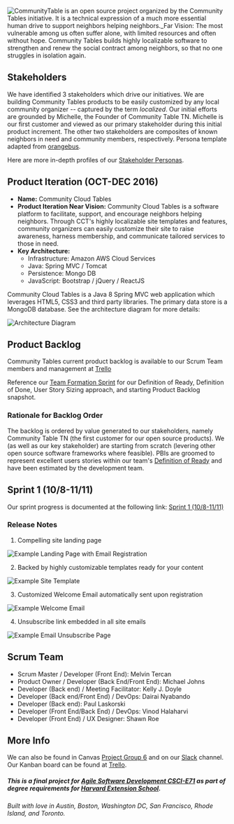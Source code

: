 ![CommunityTable is an open source project organized by the Community Tables initiative. It is a technical expression of a much more essential human drive to support _neighbors helping neighbors_._Far Vision: The most vulnerable among us often suffer alone, with limited resources and often without hope. Community Tables builds highly localizable software to strengthen and renew the social contract among neighbors, so that no one struggles in isolation again.](https://github.com/michaeljohns2/CommunityTable/blob/master/readme/community_tables_landing.png "Title and Far Vision")

## Stakeholders
We have identified 3 stakeholders which drive our initiatives. We are building Community Tables products to be easily customized by any local community organizer -- captured by the term _localized_. Our initial efforts are grounded by Michelle, the Founder of Community Table TN. Michelle is our first customer and viewed as our primary stakeholder during this initial product increment. The other two stakeholders are composites of known neighbors in need and community members, respectively. Persona template adapted from [orangebus](http://orangebus.co.uk/insights/the-power-of-proto-personas).

Here are more in-depth profiles of our [Stakeholder Personas](https://github.com/michaeljohns2/CommunityTable/blob/master/readme/sprint0/stakeholders.md).

## Product Iteration (OCT-DEC 2016)
* __Name:__ Community Cloud Tables
* __Product Iteration Near Vision:__ Community Cloud Tables is a software platform to facilitate, support, and encourage neighbors helping neighbors. Through CCT's highly localizable site templates and features, community organizers can easily customize their site to raise awareness, harness membership, and communicate tailored services to those in need.
* __Key Architecture:__ 
  * Infrastructure: Amazon AWS Cloud Services
  * Java:  Spring MVC / Tomcat
  * Persistence: Mongo DB
  * JavaScript:  Bootstrap / jQuery / ReactJS

Community Cloud Tables is a Java 8 Spring MVC web application which leverages HTML5, CSS3 and third party libraries. The primary data store is a MongoDB database. See the architecture diagram for more details:

![Architecture Diagram](https://github.com/michaeljohns2/CommunityTable/blob/master/readme/community%20tables%20architecture.png)


## Product Backlog
Community Tables current product backlog is available to our Scrum Team members and management at [Trello](https://trello.com/b/i9TmhPfB/final-project-community-table)

Reference our [Team Formation Sprint](https://github.com/michaeljohns2/CommunityTable/blob/master/readme/sprint0/sprint0.md) for our Definition of Ready, Definition of Done, User Story Sizing approach, and starting Product Backlog snapshot. 

### Rationale for Backlog Order
The backlog is ordered by value generated to our stakeholders, namely Community Table TN (the first customer for our open source products). We (as well as our key stakeholder) are starting from scratch (levering other open source software frameworks where feasible). PBIs are groomed to represent excellent users stories within our team's [Definition of Ready](https://github.com/michaeljohns2/CommunityTable/blob/master/sprint0.md#definition-of-ready) and have been estimated by the development team.

## Sprint 1 (10/8-11/11)

Our sprint progress is documented at the following link:
[Sprint 1 (10/8-11/11)](https://github.com/michaeljohns2/CommunityTable/blob/master/readme/sprint1/sprint1.md)

### Release Notes
1. Compelling site landing page 

 ![Example Landing Page with Email Registration](https://github.com/michaeljohns2/CommunityTable/blob/master/readme/sprint1/community_table_tn_landing_13NOV2016.png)
 
2. Backed by highly customizable templates ready for your content
  
 ![Example Site Template](https://github.com/michaeljohns2/CommunityTable/blob/master/readme/sprint1/site_template.png)

3. Customized Welcome Email automatically sent upon registration 

 ![Example Welcome Email](https://github.com/michaeljohns2/CommunityTable/blob/master/readme/sprint1/welcome_email.png)

4. Unsubscribe link embedded in all site emails

 ![Example Email Unsubscribe Page](https://github.com/michaeljohns2/CommunityTable/blob/master/readme/sprint1/unsubscribe_success.png)

## Scrum Team
- Scrum Master / Developer (Front End): Melvin Tercan
- Product Owner / Developer (Back End/Front End): Michael Johns
- Developer (Back end) / Meeting Facilitator: Kelly J. Doyle
- Developer (Back end/Front End) / DevOps: Dairai Nyabando
- Developer (Back end): Paul Laskorski
- Developer (Front End/Back End) / DevOps: Vinod Halaharvi
- Developer (Front End) / UX Designer: Shawn Roe

## More Info

We can also be found in Canvas [Project Group 6](https://canvas.harvard.edu/courses/18031/groups) and on our [Slack](https://agilefall2016.slack.com/messages/community_tables) channel. Our Kanban board can be found at [Trello](https://trello.com/b/i9TmhPfB/final-project-community-table).

##### This is a final project for [Agile Software Development CSCI-E71](http://agilesoftwarecourse.org/) as part of degree requirements for  [Harvard Extension School](http://www.extension.harvard.edu/).

###### Built with love in Austin, Boston, Washington DC, San Francisco, Rhode Island, and Toronto.
